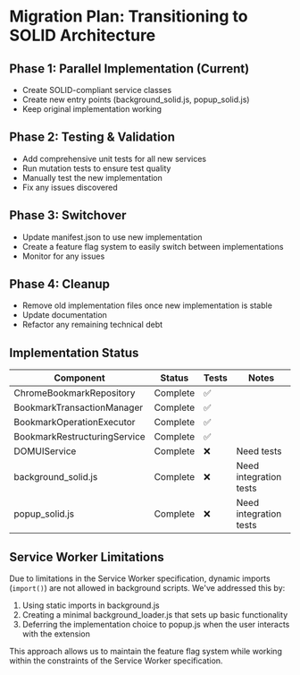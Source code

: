 # Migration Plan: Transitioning to SOLID Architecture

## Phase 1: Parallel Implementation (Current)
- Create SOLID-compliant service classes
- Create new entry points (background_solid.js, popup_solid.js)
- Keep original implementation working

## Phase 2: Testing & Validation
- Add comprehensive unit tests for all new services
- Run mutation tests to ensure test quality
- Manually test the new implementation
- Fix any issues discovered

## Phase 3: Switchover
- Update manifest.json to use new implementation
- Create a feature flag system to easily switch between implementations
- Monitor for any issues

## Phase 4: Cleanup
- Remove old implementation files once new implementation is stable
- Update documentation
- Refactor any remaining technical debt

## Implementation Status

| Component | Status | Tests | Notes |
|-----------|--------|-------|-------|
| ChromeBookmarkRepository | Complete | ✅ | |
| BookmarkTransactionManager | Complete | ✅ | |
| BookmarkOperationExecutor | Complete | ✅ | |
| BookmarkRestructuringService | Complete | ✅ | |
| DOMUIService | Complete | ❌ | Need tests |
| background_solid.js | Complete | ❌ | Need integration tests |
| popup_solid.js | Complete | ❌ | Need integration tests |

## Service Worker Limitations

Due to limitations in the Service Worker specification, dynamic imports (`import()`) are not allowed in background scripts. We've addressed this by:

1. Using static imports in background.js
2. Creating a minimal background_loader.js that sets up basic functionality
3. Deferring the implementation choice to popup.js when the user interacts with the extension

This approach allows us to maintain the feature flag system while working within the constraints of the Service Worker specification.
